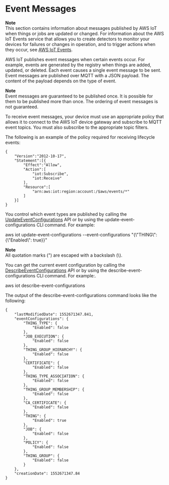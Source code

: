 # Event Messages<a name="iot-events"></a>

**Note**  
This section contains information about messages published by AWS IoT when things or jobs are updated or changed\. For information about the AWS IoT Events service that allows you to create detectors to monitor your devices for failures or changes in operation, and to trigger actions when they occur, see [AWS IoT Events](https://aws.amazon.com/iot-events)\.

AWS IoT publishes event messages when certain events occur\. For example, events are generated by the registry when things are added, updated, or deleted\. Each event causes a single event message to be sent\. Event messages are published over MQTT with a JSON payload\. The content of the payload depends on the type of event\.

**Note**  
Event messages are guaranteed to be published once\. It is possible for them to be published more than once\. The ordering of event messages is not guaranteed\.

To receive event messages, your device must use an appropriate policy that allows it to connect to the AWS IoT device gateway and subscribe to MQTT event topics\. You must also subscribe to the appropriate topic filters\.

The following is an example of the policy required for receiving lifecycle events:

```
{
    "Version":"2012-10-17",
    "Statement":[{
        "Effect":"Allow",
        "Action":[
            "iot:Subscribe",
            "iot:Receive"
        ],
        "Resource":[
            "arn:aws:iot:region:account:/$aws/events/*"
        ]
    }]
}
```

You control which event types are published by calling the [UpdateEventConfigurations](https://docs.aws.amazon.com/iot/latest/apireference/API_UpdateEventConfigurations.html) API or by using the update\-event\-configurations CLI command\. For example:

aws iot update\-event\-configurations \-\-event\-configurations "\{\\"THING\\":\{\\"Enabled\\": true\}\}"

**Note**  
All quotation marks \("\) are escaped with a backslash \(\\\)\.

You can get the current event configuration by calling the [DescribeEventConfigurations](https://docs.aws.amazon.com/iot/latest/apireference/API_DescribeEventConfigurations.html) API or by using the describe\-event\-configurations CLI command\. For example:\.

aws iot describe\-event\-configurations

The output of the describe\-event\-configurations command looks like the following:

```
{
    "lastModifiedDate": 1552671347.841, 
    "eventConfigurations": {
        "THING_TYPE": {
            "Enabled": false
        }, 
        "JOB_EXECUTION": {
            "Enabled": false
        }, 
        "THING_GROUP_HIERARCHY": {
            "Enabled": false
        }, 
        "CERTIFICATE": {
            "Enabled": false
        }, 
        "THING_TYPE_ASSOCIATION": {
            "Enabled": false
        }, 
        "THING_GROUP_MEMBERSHIP": {
            "Enabled": false
        }, 
        "CA_CERTIFICATE": {
            "Enabled": false
        }, 
        "THING": {
            "Enabled": true
        }, 
        "JOB": {
            "Enabled": false
        }, 
        "POLICY": {
            "Enabled": false
        }, 
        "THING_GROUP": {
            "Enabled": false
        }
    }, 
    "creationDate": 1552671347.84
}
```